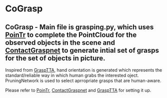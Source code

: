 # CoGrasp

## CoGrasp - Main file is grasping.py, which uses [PoinTr](https://github.com/yuxumin/PoinTr) to complete the PointCloud for the observed objects in the scene and [ContactGraspnet](https://github.com/NVlabs/contact_graspnet) to generate intial set of grasps for the set of objects in picture. 
Inspired from [GraspTTA](https://github.com/hwjiang1510/GraspTTA), hand orientation is generated which represents the standard/reliable way in which human grabs the interested oject. PruningNetwork is used to select aprropriate grasps that are human-aware.

Please refer to [PoinTr](https://github.com/yuxumin/PoinTr), [ContactGraspnet](https://github.com/NVlabs/contact_graspnet) and [GraspTTA](https://github.com/hwjiang1510/GraspTTA) for setting it up.
